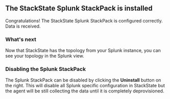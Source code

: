 ## The StackState Splunk StackPack is installed

Congratulations! The StackState Splunk StackPack is configured correctly. Data is received.

### What's next

Now that StackState has the topology from your Splunk instance, you can see your topology in the Splunk view.

### Disabling the Splunk StackPack

The Splunk StackPack can be disabled by clicking the **Uninstall** button on the right. This will disable all Splunk specific configuration in StackState but the agent will be still collecting the data until it is completely deprovisioned.
